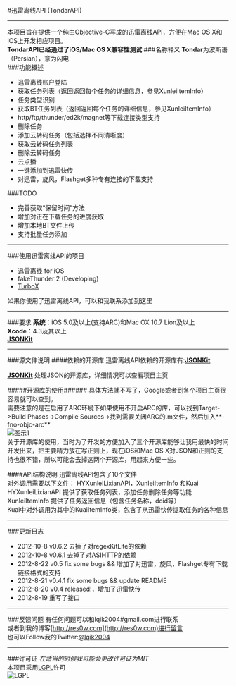 #迅雷离线API  (TondarAPI)
***************  
本项目旨在提供一个纯由Objective-C写成的迅雷离线API，方便在Mac OS X和iOS上开发相应项目。  
**TondarAPI已经通过了iOS/Mac OS X兼容性测试** 
###名称释义
**Tondar**为波斯语（Persian），意为闪电  
###功能概述
* 迅雷离线账户登陆  
* 获取任务列表（返回返回每个任务的详细信息，参见XunleiItemInfo）  
* 任务类型识别  
* 获取BT任务列表（返回返回每个任务的详细信息，参见XunleiItemInfo）  
* http/ftp/thunder/ed2k/magnet等下载连接类型支持  
* 删除任务
* 添加云转码任务（包括选择不同清晰度）
* 获取云转码任务列表
* 删除云转码任务
* 云点播
* 一键添加到迅雷快传
* 对迅雷，旋风，Flashget多种专有连接的下载支持

###TODO
* 完善获取“保留时间”方法  
* 增加对正在下载任务的进度获取  
* 增加本地BT文件上传  
* 支持批量任务添加  

******************  
###使用迅雷离线API的项目  
* 迅雷离线 for iOS
* fakeThunder 2  (Developing)
* [TurboX](https://github.com/lqik2004/TurboX)

如果你使用了迅雷离线API，可以和我联系添加到这里

******************
###要求
**系统**：iOS 5.0及以上(支持ARC)和Mac OX 10.7 Lion及以上  
**Xcode**：4.3及其以上      
[**JSONKit**](https://github.com/johnezang/JSONKit/)
******************
###源文件说明
####依赖的开源库
迅雷离线API依赖的开源库有:[**JSONKit**](https://github.com/johnezang/JSONKit/)  
  
[**JSONKit**](https://github.com/johnezang/JSONKit/) 处理JSON的开源库，详细情况可以查看项目主页

#####开源库的使用######
具体方法就不写了，Google或者到各个项目主页很容易就可以查到。  
需要注意的是在启用了ARC环境下如果使用不开启ARC的库，可以找到Target->Build Phases->Compile Sources->找到需要关闭ARC的.m文件，然后加入**-fno-objc-arc**  
![图示1](http://ww4.sinaimg.cn/large/62d85d3dtw1dvybqxgbt3j.jpg )  
关于开源库的使用，当时为了开发的方便加入了三个开源库能够让我用最快的时间开发出来，把主要精力放在写正则上，现在iOS和Mac OS X对JSON和正则的支持也很不错，所以可能会去掉这两个开源库，用起来方便一些。

####API结构说明
迅雷离线API包含了10个文件  
对外调用需要以下文件：
HYXunleiLixianAPI，XunleiItemInfo 和Kuai  
HYXunleiLixianAPI 提供了获取任务列表，添加任务删除任务等功能  
XunleiItemInfo 提供了任务返回信息（包含任务名称，dcid等）  
Kuai中对外调用为其中的KuaiItemInfo类，包含了从迅雷快传提取任务的各种信息
*******************
###更新日志  
* 2012-10-8 v0.6.2 去掉了对regexKitLite的依赖
* 2012-10-8 v0.6.1 去掉了对ASIHTTP的依赖
* 2012-8-22 v0.5 fix some bugs && 增加了对迅雷，旋风，Flashget专有下载链接格式的支持
* 2012-8-21 v0.4.1 fix some bugs && update README
* 2012-8-20 v0.4 released!，增加了迅雷快传
* 2012-8-19 重写了接口  

*******************
###反馈问题
有任何问题可以和lqik2004#gmail.com进行联系  
或者到我的博客[http://res0w.com](http://res0w.com)进行留言  
也可以Follow我的Twitter:[@lqik2004](https://twitter.com/lqik2004)
********************
###许可证
*在适当的时候我可能会更改许可证为MIT*  
本项目采用[LGPL](http://www.gnu.org/copyleft/lesser.html)许可  
![LGPL](http://www.gnu.org/graphics/lgplv3-147x51.png)